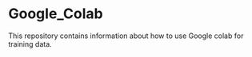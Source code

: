 # Google_Colab

This repository contains information about how to use Google colab for training data.
